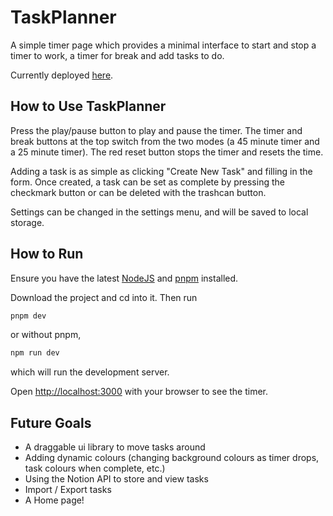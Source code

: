 
# TaskPlanner

A simple timer page which provides a minimal interface to start and stop a timer to work, a timer for break and add tasks to do. 

Currently deployed [here](https://taskplanning.netlify.app/).

## How to Use TaskPlanner

Press the play/pause button to play and pause the timer. The timer and break buttons at the top switch from the two modes (a 45 minute timer and a 25 minute timer). The red reset button stops the timer and resets the time.

Adding a task is as simple as clicking "Create New Task" and filling in the form. Once created, a task can be set as complete by pressing the checkmark button or can be deleted with the trashcan button. 

Settings can be changed in the settings menu, and will be saved to local storage.

## How to Run

Ensure you have the latest [NodeJS](https://nodejs.org/en/) and [pnpm](https://pnpm.io/installation) installed.

Download the project and cd into it. Then run

```bash
pnpm dev
```
or without pnpm,
```bash
npm run dev
```

which will run the development server.

Open [http://localhost:3000](http://localhost:3000) with your browser to see the timer.


## Future Goals
- A draggable ui library to move tasks around
- Adding dynamic colours (changing background colours as timer drops, task colours when complete, etc.)
- Using the Notion API to store and view tasks 
- Import / Export tasks
- A Home page!
